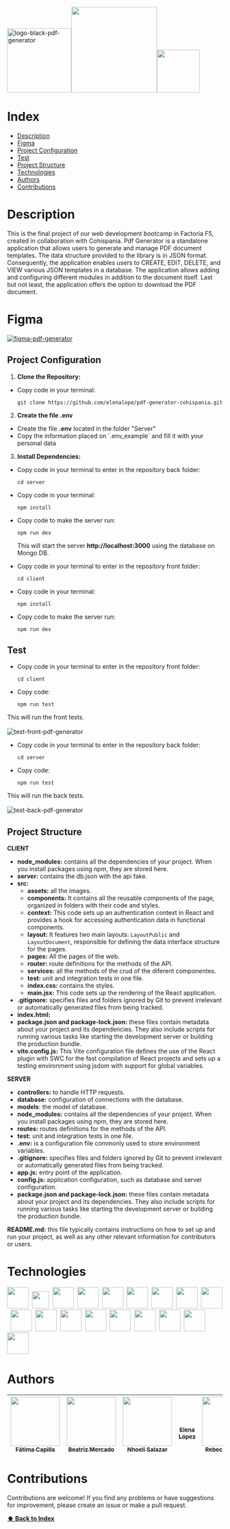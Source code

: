 <img src="https://i.ibb.co/ZhFSgrC/logo-black-pdf-generator.png" alt="logo-black-pdf-generator" border="0" width="150"><img src="https://i.ibb.co/vq6yWHv/logo-Co-Hispania-Positivo.png" border="0" width="200"><img src="https://factoriaf5.org/wp-content/uploads/2021/07/logo-x2.png" border="0" width="100">


# Index

+ [Description](#description)
+ [Figma](#figma)
+ [Project Configuration](#project-configuration)
+ [Test](#test)
+ [Project Structure ](#project-structure)
+ [Technologies](#technologies)
+ [Authors](#authors)
+ [Contributions](#contributions)

# Description 

This is the final project of our web development bootcamp in Factoría F5, created in collaboration with Cohispania. Pdf Generator is a standalone application that allows users to generate and manage PDF document templates. The data structure provided to the library is in JSON format. Consequently, the application enables users to CREATE, EDIT, DELETE, and VIEW various JSON templates in a database. The application allows adding and configuring different modules in addition to the document itself. Last but not least, the application offers the option to download the PDF document.

# Figma
<a href="https://www.figma.com/design/fsnZrT7qmmAnIj6cZdWEGW/PDF-Generator?node-id=0%3A1&t=rgCzO5wngh4V8qbI-1" target="_blank"><img src="https://i.ibb.co/HVKSn8Z/figma-pdf-generator.png" alt="figma-pdf-generator" border="0"></a>
## Project Configuration

1. **Clone the Repository:**

* Copy code in your terminal:
  ```
  git clone https://github.com/elenalope/pdf-generator-cohispania.git
  ```

2. **Create the file __.env__**
   
* Create the file __.env__ located in the folder "Server"
* Copy the information placed on ´.env_example´ and fill it with your personal data


3. **Install Dependencies:** 

* Copy code in your terminal to enter in the repository back folder:
  ```
  cd server
  ```
* Copy code in your terminal:
  ```
  npm install

* Copy code to make the server run:
  ```
  npm run dev
  ```
  This will start the server __http://localhost:3000__ using the database on Mongo DB.


  
* Copy code in your terminal to enter in the repository front folder:
  ```
  cd client
  ```
* Copy code in your terminal:
  ```
  npm install
  ```
* Copy code to make the server run:
  ```
  npm run dev
  ```

## Test

* Copy code in your terminal to enter in the repository front folder:
  ```
  cd client

* Copy code:
  ```
  npm run test
  ```
This will run the front tests.
<br><br>
<img src="https://i.ibb.co/YpkJC3T/test-front-pdf-generator.png" alt="test-front-pdf-generator" border="0">

* Copy code in your terminal to enter in the repository back folder:
  ```
  cd server

* Copy code:
  ```
  npm run test
  ```
This will run the back tests.
<br><br>
<img src="https://i.ibb.co/b75GPYw/test-back-pdf-generator.png" alt="test-back-pdf-generator" border="0">

## Project Structure 

 __CLIENT__ 
* __node_modules:__ contains all the dependencies of your project. When you install packages using npm, they are stored here.
* __server:__ contains the db.json with the api fake.
* __src:__
    * __assets:__ all the images.
    * __components:__ It contains all the reusable components of the page, organized in folders with their code and styles.
    * __context:__ This code sets up an authentication context in React and provides a hook for accessing authentication data in functional components.
    * __layout:__ It features two main layouts: `LayoutPublic` and `LayoutDocument`, responsible for defining the data interface structure for the pages.
    * __pages:__ All the pages of the web.
    * __router:__ route definitions for the methods of the API.
    * __services:__ all the methods of the crud of the diferent componentes.
    * __test:__ unit and integration tests in one file.
    * __index.css:__ contains the styles.
    * __main.jsx:__ This code sets up the rendering of the React application.
* __.gitignore:__  specifies files and folders ignored by Git to prevent irrelevant or automatically generated files from being tracked.
* __index.html:__
* __package.json and package-lock.json:__ these files contain metadata about your project and its dependencies. They also include scripts for running various tasks like starting the development server or building the production bundle.
* __vite.config.js:__ This Vite configuration file defines the use of the React plugin with SWC for the fast compilation of React projects and sets up a testing environment using jsdom with support for global variables.
      

 __SERVER__ 
* __controllers:__ to handle HTTP requests.
* __database:__ configuration of connections with the database.
* __models__: the model of database.
* __node_modules:__ contains all the dependencies of your project. When you install packages using npm, they are stored here.
* __routes:__ routes definitions for the methods of the API.
* __test:__ unit and integration tests in one file.
* __.env:__ is a configuration file commonly used to store environment variables.
* __.gitignore:__  specifies files and folders ignored by Git to prevent irrelevant or automatically generated files from being tracked.
* __app.js:__ entry point of the application.
* __config.js:__ application configuration, such as database and server configuration.
* __package.json and package-lock.json:__ these files contain metadata about your project and its dependencies. They also include scripts for running various tasks like starting the development server or building the production bundle.

  
__README.md:__ this file typically contains instructions on how to set up and run your project, as well as any other relevant information for contributors or users.

# Technologies

<img width="50" src="https://cdn.worldvectorlogo.com/logos/trello.svg">&nbsp;
<img width="40" src="https://upload.wikimedia.org/wikipedia/commons/thumb/3/33/Figma-logo.svg/1667px-Figma-logo.svg.png">&nbsp;
<img width="50" src="https://seeklogo.com/images/H/html5-without-wordmark-color-logo-14D252D878-seeklogo.com.png">&nbsp;
<img width="50" src="https://upload.wikimedia.org/wikipedia/commons/thumb/6/62/CSS3_logo.svg/800px-CSS3_logo.svg.png">&nbsp;
<img width="50" src="https://cdn.icon-icons.com/icons2/2415/PNG/512/mongodb_original_wordmark_logo_icon_146425.png" >&nbsp;
<img width="50" src="https://user-images.githubusercontent.com/25181517/117447155-6a868a00-af3d-11eb-9cfe-245df15c9f3f.png" >&nbsp;
<img width="50" src="https://upload.wikimedia.org/wikipedia/commons/9/91/Octicons-mark-github.svg">&nbsp;
<img width="50" src="https://user-images.githubusercontent.com/25181517/192108891-d86b6220-e232-423a-bf5f-90903e6887c3.png">&nbsp;
<img width="50" src="https://user-images.githubusercontent.com/25181517/192109061-e138ca71-337c-4019-8d42-4792fdaa7128.png">&nbsp;
<img width="50" src="https://upload.wikimedia.org/wikipedia/commons/thumb/a/a7/React-icon.svg/2300px-React-icon.svg.png">&nbsp;
<img width="50" src="https://upload.wikimedia.org/wikipedia/commons/f/f1/Vitejs-logo.svg">&nbsp;
<img width="50" src="https://media.licdn.com/dms/image/C560BAQHQH8_cFFK_3A/company-logo_200_200/0/1630606810347/drawsql_logo?e=2147483647&v=beta&t=aWOh8DYdF-g2BWxZPlX4b3vXC2Omo0TOSxqO0JHKvws">&nbsp;
<img width="50" src="https://user-images.githubusercontent.com/25181517/121401671-49102800-c959-11eb-9f6f-74d49a5e1774.png">&nbsp;
<img width="50" src="https://user-images.githubusercontent.com/25181517/187955005-f4ca6f1a-e727-497b-b81b-93fb9726268e.png">&nbsp;
<img width="50" src="https://cdn.worldvectorlogo.com/logos/nodemon.svg">&nbsp;
<img width="50" src="https://express-validator.github.io/img/logo.svg">&nbsp;
<img width="50" src="https://static-00.iconduck.com/assets.00/sequelize-original-icon-885x1024-r8dswyvj.png">&nbsp;
<img width="50" src="https://seeklogo.com/images/M/mui-logo-56F171E991-seeklogo.com.png">&nbsp;

# Authors

| [<img src="https://media.licdn.com/dms/image/D4D03AQEJ3KGYFuEU3A/profile-displayphoto-shrink_800_800/0/1709049958070?e=1721865600&v=beta&t=fwIpM_f3p-ijMLqIiYz-vAjbHxqDGjkTQE61VhIGllE" width=115><br><sub>Fátima Capilla</sub>](https://github.com/FatimaCapilla) |  [<img src="https://media.licdn.com/dms/image/D4E03AQGn5w55dlVPuA/profile-displayphoto-shrink_800_800/0/1706047184665?e=1721865600&v=beta&t=v_dhV8ODZVTlM0eXawfPbrfBCaUwsA5xC0t-SqTgsq4" width=115><br><sub>Beatriz Mercado</sub>](https://github.com/BeatrizMercado) |  [<img src="https://media.licdn.com/dms/image/D4D03AQErXoTUInMePQ/profile-displayphoto-shrink_800_800/0/1709158064701?e=1721865600&v=beta&t=hfdhllc7b91VFmM1pLp0HdQULZAzd_YjhaHslxJKp0w" width=115><br><sub>Nhoeli Salazar</sub>](https://github.com/Nho89) | [<img src="data:image/gif;base64,R0lGODlhAQABAIAAAAAAAP///yH5BAEAAAAALAAAAAABAAEAAAIBRAA7" width=115><br><sub>Elena López</sub>](https://github.com/elenalope) |  [<img src="https://media.licdn.com/dms/image/D4D03AQG1ojHQODUQiA/profile-displayphoto-shrink_800_800/0/1705241527957?e=1721865600&v=beta&t=vhFar15KUm5lRI41wGNZ-MxtMHUOQmzI5Go0vd3RKh8" width=115><br><sub>Rebeca Vicente</sub>](https://github.com/rebecavm28) |
| :---: | :---: | :---: |:---: | :---: |

# Contributions
Contributions are welcome! If you find any problems or have suggestions for improvement, please create an issue or make a pull request.
   
**[⬆️ Back to Index](#index)**
